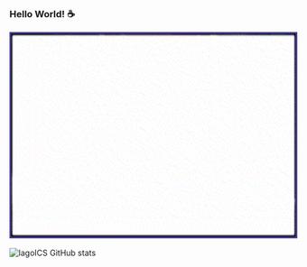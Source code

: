 ### Hello World! ☕

<!--
**IagoICS/IagoICS** is a ✨ _special_ ✨ repository because its `README.md` (this file) appears on your GitHub profile.

Here are some ideas to get you started:

- 🔭 I’m currently working on ...
- 🌱 I’m currently learning ...
- 👯 I’m looking to collaborate on ...
- 🤔 I’m looking for help with ...
- 💬 Ask me about ...
- 📫 How to reach me: ...
- 😄 Pronouns: ...
- ⚡ Fun fact: ...
-->

<p ><img align="" src="https://github.com/IagoICS/IagoICS/blob/main/y2meta_com_-_Katana_Zero_Dance_Edit_AdobeExpress.gif "width="640" height="360" style="border: 3px solid #483D8B" /></p>


![IagoICS GitHub stats](https://github-readme-stats.vercel.app/api?username=IagoICS&count_private=true&show_icons=true&theme=syntha)

